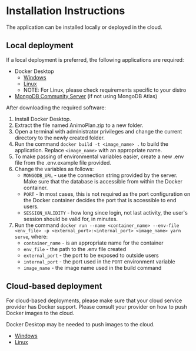 # Installation Instructions

The application can be installed locally or deployed in the cloud.

## Local deployment

If a local deployment is preferred, the following applications are required:

- Docker Desktop
    - [Windows](https://docs.docker.com/desktop/install/windows-install/)
    - [Linux](https://docs.docker.com/desktop/install/linux-install/)
    - NOTE: For Linux, please check requirements specific to your distro
- [MongoDB Community Server](https://www.mongodb.com/try/download/community) (if not using MongoDB Atlas) 

After downloading the required software:

1. Install Docker Desktop.
2. Extract the file named AnimoPlan.zip to a new folder.
3. Open a terminal with administrator privileges and change the current directory to the newly created folder.
4. Run the command `docker build -t <image_name> .` to build the application. Replace `<image_name>` with an appropriate name.
5. To make passing of environmental variables easier, create a new .env file from the .env.example file provided.
6. Change the variables as follows:
    * `MONGODB_URL` - use the connection string provided by the server. Make sure that the database is accessible from within the Docker container.
    * `PORT` - In most cases, this is not required as the port configuration on the Docker container decides the port that is accessible to end users.
    * `SESSION_VALIDITY` - how long since login, not last activity, the user's session should be valid for, in minutes.
7. Run the command `docker run --name <container_name> --env-file <env_file> -p <external_port>:<internal_port> <image_name> yarn serve`, where:
    * `container_name` - is an appropriate name for the container
    * `env_file` - the path to the .env file created
    * `external_port` - the port to be exposed to outside users
    * `internal_port` - the port used in the `PORT` environment variable
    * `image_name` - the image name used in the build command

## Cloud-based deployment

For cloud-based deployments, please make sure that your cloud service provider has Docker support. Please consult your provider on how to push Docker images to the cloud.

Docker Desktop may be needed to push images to the cloud.
- [Windows](https://docs.docker.com/desktop/install/windows-install/)
- [Linux](https://docs.docker.com/desktop/install/linux-install/)
